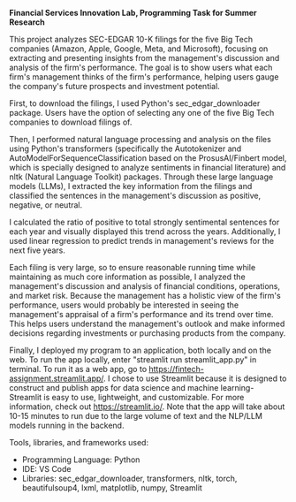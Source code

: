 **Financial Services Innovation Lab, Programming Task for Summer Research**

This project analyzes SEC-EDGAR 10-K filings for the five Big Tech companies (Amazon, Apple, Google, Meta, and Microsoft), focusing on extracting and presenting insights from the management's discussion and analysis of the firm's performance. 
The goal is to show users what each firm's management thinks of the firm's performance, helping users gauge the company's future prospects and investment potential.

First, to download the filings, I used Python's sec_edgar_downloader package. Users have the option of selecting any one of the five Big Tech companies to download filings of.

Then, I performed natural language processing and analysis on the files using Python's transformers (specifically the Autotokenizer and AutoModelForSequenceClassification based on the ProsusAI/Finbert model, which is specially designed to analyze sentiments in financial literature)
and nltk (Natural Language Toolkit) packages. Through these large language models (LLMs), I extracted the key information from the filings and classified the sentences in the management's discussion as positive, negative, or neutral. 

I calculated the ratio of positive to total strongly sentimental sentences for each year and visually displayed this trend across the years.
Additionally, I used linear regression to predict trends in management's reviews for the next five years.

Each filing is very large, so to ensure reasonable running time while maintaining as much core information as possible, I analyzed the management's discussion and analysis of financial conditions, operations, and market risk. 
Because the management has a holistic view of the firm's performance, users would probably be interested in seeing the management's appraisal of a firm's performance and its trend over time. 
This helps users understand the management's outlook and make informed decisions regarding investments or purchasing products from the company.

Finally, I deployed my program to an application, both locally and on the web. To run the app locally, enter "streamlit run streamlit_app.py" in terminal. To run it as a web app, go to https://fintech-assignment.streamlit.app/. 
I chose to use Streamlit because it is designed to construct and publish apps for data science and machine learning- Streamlit is easy to use, lightweight, and customizable. For more information, check out https://streamlit.io/. 
Note that the app will take about 10-15 minutes to run due to the large volume of text and the NLP/LLM models running in the backend.

Tools, libraries, and frameworks used: 
- Programming Language: Python
- IDE: VS Code
- Libraries: sec_edgar_downloader, transformers, nltk, torch, beautifulsoup4, lxml, matplotlib, numpy, Streamlit

